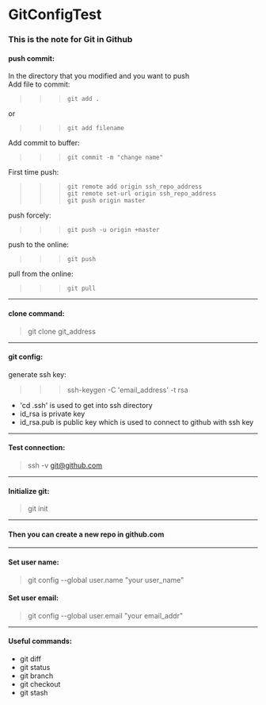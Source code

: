 # GitConfigTest

### This is the note for Git in Github
#### push commit: <br>

In the directory that you modified and you want to push<br>
Add file to commit: 	
>>> 	git add .	
or 	
>>> 	git add filename
Add commit to buffer: 	
>>> 	git commit -m "change name"
First time push:	
>>> 	git remote add origin ssh_repo_address
>>> 	git remote set-url origin ssh_repo_address
>>> 	git push origin master
push forcely:		
>>> 	git push -u origin +master
push to the online: 	
>>> 	git push
pull from the online:	
>>> 	git pull
------
#### clone command:<br>
> git clone git_address<br>
------
#### git config:<br>
generate ssh key: 
>>>	ssh-keygen -C 'email_address' -t rsa<br>
* 'cd .ssh' is used to get into ssh directory<br>
* id_rsa is private key<br>
* id_rsa.pub is public key which is used to connect to github with ssh key<br>
------
#### Test connection: 
> ssh -v git@github.com<br>
------
#### Initialize git: 
> git init<br>
------
#### Then you can create a new repo in github.com<br>
------
#### Set user name: 
> git config --global user.name "your user_name"<br>
#### Set user email: 
> git config --global user.email "your email_addr"<br>
------
#### Useful commands:<br>
* git diff<br>
* git status<br>
* git branch<br>
* git checkout<br>
* git stash<br>


